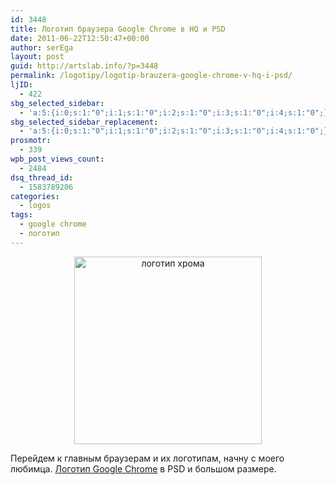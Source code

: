 ```yaml
---
id: 3448
title: Логотип браузера Google Chrome в HQ и PSD
date: 2011-06-22T12:50:47+00:00
author: serEga
layout: post
guid: http://artslab.info/?p=3448
permalink: /logotipy/logotip-brauzera-google-chrome-v-hq-i-psd/
ljID:
  - 422
sbg_selected_sidebar:
  - 'a:5:{i:0;s:1:"0";i:1;s:1:"0";i:2;s:1:"0";i:3;s:1:"0";i:4;s:1:"0";}'
sbg_selected_sidebar_replacement:
  - 'a:5:{i:0;s:1:"0";i:1;s:1:"0";i:2;s:1:"0";i:3;s:1:"0";i:4;s:1:"0";}'
prosmotr:
  - 339
wpb_post_views_count:
  - 2484
dsq_thread_id:
  - 1583789206
categories:
  - logos
tags:
  - google chrome
  - логотип
---
```

<center>
  <a href="{{site.img_cdn}}/logo_google_chrome.png"><img src="{{site.img_cdn}}/logo_google_chrome-300x300.png" alt="логотип хрома" title="logo_google_chrome" width="300" height="300" class="alignnone size-medium wp-image-3450" /></a>
</center>

Перейдем к главным браузерам и их логотипам, начну с моего любимца. [Логотип Google Chrome](http://ockre.deviantart.com/art/Google-Chrome-Logo-PNG-PSD-205463626) в PSD и большом размере.